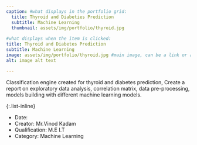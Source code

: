 ```yaml
---
caption: #what displays in the portfolio grid:
  title: Thyroid and Diabeties Prediction
  subtitle: Machine Learning 
  thumbnail: assets/img/portfolio/thyroid.jpg
  
#what displays when the item is clicked:
title: Thyroid and Diabetes Prediction
subtitle: Machine Learning
image: assets/img/portfolio/thyroid.jpg #main image, can be a link or a file in assets/img/portfolio
alt: image alt text

---
```

Classification engine created for thyroid and diabetes prediction, Create a report on exploratory data analysis, correlation matrix, data pre-processing, models building with different machine learning models.


{:.list-inline} 
- Date: 
- Creator: Mr.Vinod Kadam
- Qualification: M.E I.T
- Category: Machine Learning



